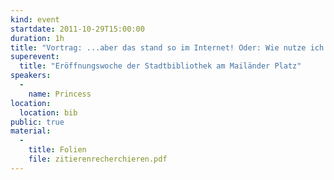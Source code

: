 ```yaml
---
kind: event
startdate: 2011-10-29T15:00:00
duration: 1h
title: "Vortrag: ...aber das stand so im Internet! Oder: Wie nutze ich das Internet für Recherche (und zitiere es anschließend richtig)"
superevent:
  title: "Eröffnungswoche der Stadtbibliothek am Mailänder Platz"
speakers:
  -
    name: Princess
location:
  location: bib
public: true
material:
  -
    title: Folien
    file: zitierenrecherchieren.pdf
---
```


